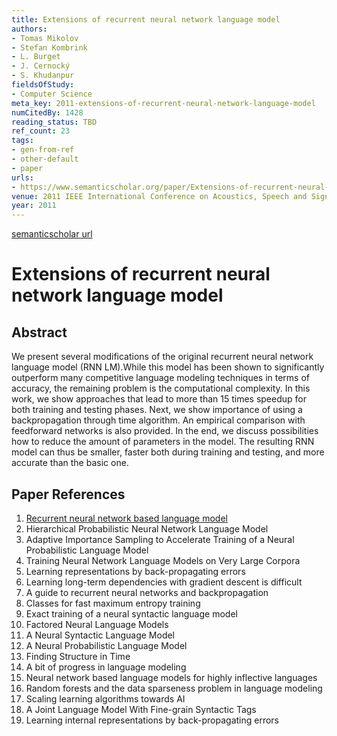 ```yaml
---
title: Extensions of recurrent neural network language model
authors:
- Tomas Mikolov
- Stefan Kombrink
- L. Burget
- J. Cernocký
- S. Khudanpur
fieldsOfStudy:
- Computer Science
meta_key: 2011-extensions-of-recurrent-neural-network-language-model
numCitedBy: 1428
reading_status: TBD
ref_count: 23
tags:
- gen-from-ref
- other-default
- paper
urls:
- https://www.semanticscholar.org/paper/Extensions-of-recurrent-neural-network-language-Mikolov-Kombrink/07ca885cb5cc4328895bfaec9ab752d5801b14cd?sort=total-citations
venue: 2011 IEEE International Conference on Acoustics, Speech and Signal Processing (ICASSP)
year: 2011
---
```


[semanticscholar url](https://www.semanticscholar.org/paper/Extensions-of-recurrent-neural-network-language-Mikolov-Kombrink/07ca885cb5cc4328895bfaec9ab752d5801b14cd?sort=total-citations)

# Extensions of recurrent neural network language model

## Abstract

We present several modifications of the original recurrent neural network language model (RNN LM).While this model has been shown to significantly outperform many competitive language modeling techniques in terms of accuracy, the remaining problem is the computational complexity. In this work, we show approaches that lead to more than 15 times speedup for both training and testing phases. Next, we show importance of using a backpropagation through time algorithm. An empirical comparison with feedforward networks is also provided. In the end, we discuss possibilities how to reduce the amount of parameters in the model. The resulting RNN model can thus be smaller, faster both during training and testing, and more accurate than the basic one.

## Paper References

1. [Recurrent neural network based language model](2010-recurrent-neural-network-based-language-model)
2. Hierarchical Probabilistic Neural Network Language Model
3. Adaptive Importance Sampling to Accelerate Training of a Neural Probabilistic Language Model
4. Training Neural Network Language Models on Very Large Corpora
5. Learning representations by back-propagating errors
6. Learning long-term dependencies with gradient descent is difficult
7. A guide to recurrent neural networks and backpropagation
8. Classes for fast maximum entropy training
9. Exact training of a neural syntactic language model
10. Factored Neural Language Models
11. A Neural Syntactic Language Model
12. A Neural Probabilistic Language Model
13. Finding Structure in Time
14. A bit of progress in language modeling
15. Neural network based language models for highly inflective languages
16. Random forests and the data sparseness problem in language modeling
17. Scaling learning algorithms towards AI
18. A Joint Language Model With Fine-grain Syntactic Tags
19. Learning internal representations by back-propagating errors
